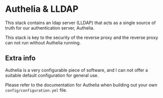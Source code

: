 # Authelia & LLDAP
This stack contains an ldap server (LLDAP) that acts as a single source of truth for our authentication server, Authelia.

This stack is key to the security of the reverse proxy and the reverse proxy can not run without Authelia running. 

## Extra info
Authelia is a very configurable piece of software, and I can not offer a suitable default configuration for general use.

Please refer to the documentation for Authelia when building out your own `config/configuration.yml` file.